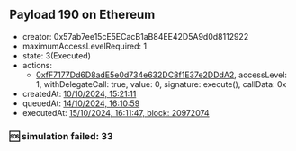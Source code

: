 ## Payload 190 on Ethereum

- creator: 0x57ab7ee15cE5ECacB1aB84EE42D5A9d0d8112922
- maximumAccessLevelRequired: 1
- state: 3(Executed)
- actions:
  - [0xfF7177Dd6D8adE5e0d734e632DC8f1E37e2DDdA2](https://etherscan.io/tx/0xfF7177Dd6D8adE5e0d734e632DC8f1E37e2DDdA2), accessLevel: 1, withDelegateCall: true, value: 0, signature: execute(), callData: 0x
- createdAt: [10/10/2024, 15:21:11](https://etherscan.io/tx/0x9d750bd10eeb3afff8846e70963668c6a2c76e6dc65a3421a7b6a764cfdcfd3b)
- queuedAt: [14/10/2024, 16:10:59](https://etherscan.io/tx/0xffccd125ed4c9a0267947b100e2337cea993e8e363da92d8f7eba3c231f0c4da)
- executedAt: [15/10/2024, 16:11:47, block: 20972074](https://etherscan.io/tx/0x346b7b62492baff5643a50e567339033448551bc2cda26af2623166757c6216c)

### :sos: simulation failed: 33
